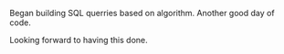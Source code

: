 Began building SQL querries based on algorithm. Another good day of code.

Looking forward to having this done.
